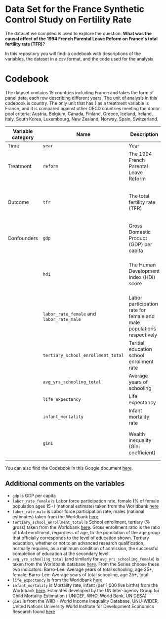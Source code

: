 # Data Set for the France Synthetic Control Study on Fertility Rate

The dataset we compiled is used to explore the question: **What was the causal effect of the 1994 French Parental Leave Reform on France's total fertility rate (TFR)?**

In this repository you will find: a codebook with descriptions of the variables, the dataset in a csv format, and the code used for the analysis. 

# Codebook 
The dataset contains 15 countries including France and takes the form of panel data, each row describing different years.
The unit of analysis in this codebook is country. The only unit that has 1 as a treatment variable is France, and it is compared against other OECD countries meeting the donor pool criteria: Austria, Belgium, Canada, Finland, Greece, Iceland, Ireland, Italy, South Korea, Luxembourg, New Zealand, Norway, Spain, Switzerland.

| Variable category | Name | Description | Type | Source |
| --- | --- | --- | --- | --- |
| Time | `year` | Year |
| Treatment | `reform` | The 1994 French Parental Leave Reform | Categorical Binary dummy (0=no, 1=yes) | Independent research, OECD Family Database |
| Outcome | `tfr` | The total fertility rate (TFR) | Continuous On-average children per mother in her lifetime | The World Bank |
| Confounders | `gdp` | Gross Domestic Product (GDP) per capita | Continuous, Current US dollars | The World Bank | 
|  | `hdi` | The Human Development Index (HDI) score | Continuous, Unitless between 0 (lowest) and 1 (highest) | UNDP | 
| | `labor_rate_female` and `labor_rate_male` | Labor participation rate for female and male populations respectively | Continuous, %. Age between 15 and 64 | The World Bank |
| | `tertiary_school_enrollment_total` | Teritial education school enrollment rate | Continous, %. | The World Bank |
| | `avg_yrs_schooling_total` | Average years of schooling | Continuous, Number of years | The World Bank |
| | `life_expectancy` | Life expectancy | Continuous, Age (years) | The World Bank |
| | `infant_mortality` | Infant mortality rate | Continous, % | The World Bank |
| | `gini` | Wealth inequality (Gini coefficient) | Unitless from 0 (lowest) to 100 (highest) | The World Bank |

You can also find the Codebook in this Google document [here](https://docs.google.com/document/d/1ncTU9xzHVZOxNMTrs9IjocBpD53HZF1QtHawqTYrySU/). 

## Additional comments on the variables 

- `gdp` is GDP per capita
- `labor_rate_female` is Labor force participation rate, female (% of female population ages 15+) (national estimate) taken from the Worldbank [here](https://data.worldbank.org/indicator/SL.TLF.CACT.FE.NE.ZS)
- `labor_rate_male` is Labor force participation rate, males (national estimates) taken from the Worldbank [here](https://data.worldbank.org/indicator/SL.TLF.CACT.MA.NE.ZS)
- `tertiary_school_enrollment_total` is School enrollment, tertiary (% gross) taken from the Worldbank [here](https://data.worldbank.org/indicator/SE.TER.ENRR?end=2005&start=1984&view=chart). Gross enrollment ratio is the ratio of total enrollment, regardless of age, to the population of the age group that officially corresponds to the level of education shown. Tertiary education, whether or not to an advanced research qualification, normally requires, as a minimum condition of admission, the successful completion of education at the secondary level.
- `avg_yrs_schooling_total` (and similarly for `avg_yrs_schooling_female`) is taken from the Worldbank database [here](https://databank.worldbank.org/Average-years-of-schooling-age-15plus/id/fdfe8ea8).  From the Series choose these two indicators: Barro-Lee: Average years of total schooling, age 25+, female; Barro-Lee: Average years of total schooling, age 25+, total
- `life_expectancy` is from the Worldbank [here](https://data.worldbank.org/indicator/SP.DYN.LE00.IN)
- `infant_mortality` is Mortality rate, infant (per 1,000 live births) from the Worldbank [here](https://data.worldbank.org/indicator/SP.DYN.IMRT.IN). Estimates developed by the UN Inter-agency Group for Child Mortality Estimation ( UNICEF, WHO, World Bank, UN DESA)
- `gini` is from the WIID - World Income Inequality Database, UNU-WIDER, United Nations University World Institute for Development Economics Research found [here](https://www4.wider.unu.edu/?ind=1&type=table&year=35&iso=FRA,AUT,GRC,ESP,NOR,FIN,BEL,ITA,IRL,ISL,KOR,NZL,CHE,CAN,LUX&byCountry=false&slider=slider&yearRange=35,51)





